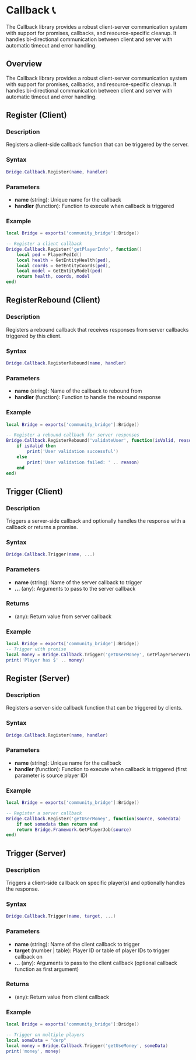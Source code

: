 # Callback 📞

<!--META
nav: true
toc: true
description: The Callback library provides a robust client-server communication system with support for promises, callbacks, and resource-specific cleanup. It handles bi-directional communication between client and server with automatic timeout and error handling.
-->

The Callback library provides a robust client-server communication system with support for promises, callbacks, and resource-specific cleanup. It handles bi-directional communication between client and server with automatic timeout and error handling.

## Overview

The Callback library provides a robust client-server communication system with support for promises, callbacks, and resource-specific cleanup. It handles bi-directional communication between client and server with automatic timeout and error handling.

## Register (Client)

### Description
Registers a client-side callback function that can be triggered by the server.

### Syntax
```lua
Bridge.Callback.Register(name, handler)
```

### Parameters
- **name** (string): Unique name for the callback
- **handler** (function): Function to execute when callback is triggered

### Example
```lua
local Bridge = exports['community_bridge']:Bridge()

-- Register a client callback
Bridge.Callback.Register('getPlayerInfo', function()
    local ped = PlayerPedId()
    local health = GetEntityHealth(ped),
    local coords = GetEntityCoords(ped),
    local model = GetEntityModel(ped)
    return health, coords, model
end)
```

## RegisterRebound (Client)

### Description
Registers a rebound callback that receives responses from server callbacks triggered by this client.

### Syntax
```lua
Bridge.Callback.RegisterRebound(name, handler)
```

### Parameters
- **name** (string): Name of the callback to rebound from
- **handler** (function): Function to handle the rebound response

### Example
```lua
local Bridge = exports['community_bridge']:Bridge()

-- Register a rebound callback for server responses
Bridge.Callback.RegisterRebound('validateUser', function(isValid, reason)
    if isValid then
        print('User validation successful')
    else
        print('User validation failed: ' .. reason)
    end
end)
```

## Trigger (Client)

### Description
Triggers a server-side callback and optionally handles the response with a callback or returns a promise.

### Syntax
```lua
Bridge.Callback.Trigger(name, ...)
```

### Parameters
- **name** (string): Name of the server callback to trigger
- **...** (any): Arguments to pass to the server callback

### Returns
- (any): Return value from server callback

### Example
```lua
local Bridge = exports['community_bridge']:Bridge()
-- Trigger with promise
local money = Bridge.Callback.Trigger('getUserMoney', GetPlayerServerId(PlayerId()))
print('Player has $' .. money)
```

## Register (Server)

### Description
Registers a server-side callback function that can be triggered by clients.

### Syntax
```lua
Bridge.Callback.Register(name, handler)
```

### Parameters
- **name** (string): Unique name for the callback
- **handler** (function): Function to execute when callback is triggered (first parameter is source player ID)

### Example
```lua
local Bridge = exports['community_bridge']:Bridge()

-- Register a server callback
Bridge.Callback.Register('getUserMoney', function(source, somedata)
    if not somedata then return end
    return Bridge.Framework.GetPlayerJob(source)
end)
```

## Trigger (Server)

### Description
Triggers a client-side callback on specific player(s) and optionally handles the response.

### Syntax
```lua
Bridge.Callback.Trigger(name, target, ...)
```

### Parameters
- **name** (string): Name of the client callback to trigger
- **target** (number | table): Player ID or table of player IDs to trigger callback on
- **...** (any): Arguments to pass to the client callback (optional callback function as first argument)

### Returns
- (any): Return value from client callback

### Example
```lua
local Bridge = exports['community_bridge']:Bridge()

-- Trigger on multiple players
local someData = "derp"
local money = Bridge.Callback.Trigger('getUseMoney', someData)
print('money', money)
```

